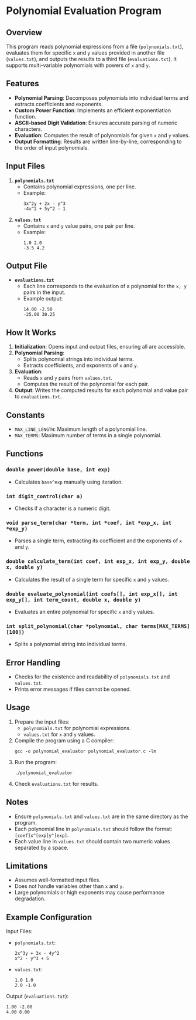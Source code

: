 # Polynomial Evaluation Program

## Overview
This program reads polynomial expressions from a file (`polynomials.txt`), evaluates them for specific `x` and `y` values provided in another file (`values.txt`), and outputs the results to a third file (`evaluations.txt`). It supports multi-variable polynomials with powers of `x` and `y`.

## Features
- **Polynomial Parsing**: Decomposes polynomials into individual terms and extracts coefficients and exponents.
- **Custom Power Function**: Implements an efficient exponentiation function.
- **ASCII-based Digit Validation**: Ensures accurate parsing of numeric characters.
- **Evaluation**: Computes the result of polynomials for given `x` and `y` values.
- **Output Formatting**: Results are written line-by-line, corresponding to the order of input polynomials.

## Input Files
1. **`polynomials.txt`**
   - Contains polynomial expressions, one per line.
   - Example:
     ```
     3x^2y + 2x - y^3
     -4x^2 + 5y^2 - 1
     ```
2. **`values.txt`**
   - Contains `x` and `y` value pairs, one pair per line.
   - Example:
     ```
     1.0 2.0
     -3.5 4.2
     ```

## Output File
- **`evaluations.txt`**
  - Each line corresponds to the evaluation of a polynomial for the `x, y` pairs in the input.
  - Example output:
    ```
    14.00 -2.50
    -25.00 30.25
    ```

## How It Works
1. **Initialization**: Opens input and output files, ensuring all are accessible.
2. **Polynomial Parsing**:
   - Splits polynomial strings into individual terms.
   - Extracts coefficients, and exponents of `x` and `y`.
3. **Evaluation**:
   - Reads `x` and `y` pairs from `values.txt`.
   - Computes the result of the polynomial for each pair.
4. **Output**: Writes the computed results for each polynomial and value pair to `evaluations.txt`.

## Constants
- `MAX_LINE_LENGTH`: Maximum length of a polynomial line.
- `MAX_TERMS`: Maximum number of terms in a single polynomial.

## Functions
### `double power(double base, int exp)`
- Calculates `base^exp` manually using iteration.

### `int digit_control(char a)`
- Checks if a character is a numeric digit.

### `void parse_term(char *term, int *coef, int *exp_x, int *exp_y)`
- Parses a single term, extracting its coefficient and the exponents of `x` and `y`.

### `double calculate_term(int coef, int exp_x, int exp_y, double x, double y)`
- Calculates the result of a single term for specific `x` and `y` values.

### `double evaluate_polynomial(int coefs[], int exp_x[], int exp_y[], int term_count, double x, double y)`
- Evaluates an entire polynomial for specific `x` and `y` values.

### `int split_polynomial(char *polynomial, char terms[MAX_TERMS][100])`
- Splits a polynomial string into individual terms.

## Error Handling
- Checks for the existence and readability of `polynomials.txt` and `values.txt`.
- Prints error messages if files cannot be opened.

## Usage
1. Prepare the input files:
   - `polynomials.txt` for polynomial expressions.
   - `values.txt` for `x` and `y` values.
2. Compile the program using a C compiler:
   ```
   gcc -o polynomial_evaluator polynomial_evaluator.c -lm
   ```
3. Run the program:
   ```
   ./polynomial_evaluator
   ```
4. Check `evaluations.txt` for results.

## Notes
- Ensure `polynomials.txt` and `values.txt` are in the same directory as the program.
- Each polynomial line in `polynomials.txt` should follow the format: `[coef]x^[exp]y^[exp]`.
- Each value line in `values.txt` should contain two numeric values separated by a space.

## Limitations
- Assumes well-formatted input files.
- Does not handle variables other than `x` and `y`.
- Large polynomials or high exponents may cause performance degradation.

## Example Configuration
Input Files:
- `polynomials.txt`:
  ```
  2x^3y + 3x - 4y^2
  x^2 - y^3 + 5
  ```
- `values.txt`:
  ```
  1.0 1.0
  2.0 -1.0
  ```
Output (`evaluations.txt`):
```
1.00 -2.00
4.00 8.00
```


